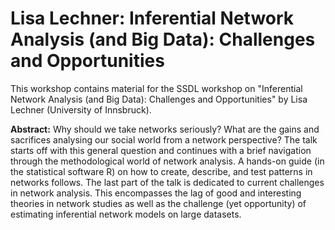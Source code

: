 # Lisa Lechner: Inferential Network Analysis (and Big Data): Challenges and Opportunities

This workshop contains material for the SSDL workshop on "Inferential Network Analysis (and Big Data): Challenges and Opportunities" by Lisa Lechner (University of Innsbruck).

**Abstract:** Why should we take networks seriously? What are the gains and sacrifices analysing our social world from a network perspective? The talk starts off with this general question and continues with a brief navigation through the methodological world of network analysis. A hands-on guide (in the statistical software R) on how to create, describe, and test patterns in networks follows. The last part of the talk is dedicated to current challenges in network analysis. This encompasses the lag of good and interesting theories in network studies as well as the challenge (yet opportunity) of estimating inferential network models on large datasets.
